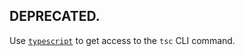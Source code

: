 ## DEPRECATED. 

Use [`typescript`](https://www.npmjs.com/package/typescript) to get access to the `tsc` CLI command.

